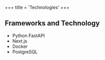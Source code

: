 +++
title = 'Technologies'
+++

## Frameworks and Technology
- Python FastAPI
- Next.js
- Docker
- PostgreSQL